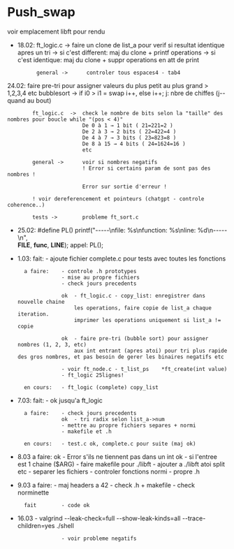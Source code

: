 # Push_swap

voir emplacement libft pour rendu

- 18.02:    ft_logic.c 		-> faire un clone de list_a pour verif si resultat identique apres un tri
                            -> si c'est different: maj du clone + printf operations
                            -> si c'est identique: maj du clone + suppr operations en att de print
            
            general ->      controler tous espaces4 - tab4
        
24.02:      faire pre-tri pour assigner valeurs du plus petit au plus grand > 1,2,3,4 etc
			bubblesort ->	if i0 > i1 = swap i++, else i++; j: nbre de chiffes (j-- quand au bout)

			ft_logic.c 	->	check le nombre de bits selon la "taille" des nombres pour boucle while "(pos < 4)"
							De 0 à 1 → 1 bit ( 21=221=2 )
							De 2 à 3 → 2 bits ( 22=422=4 )
							De 4 à 7 → 3 bits ( 23=823=8 )
							De 8 à 15 → 4 bits ( 24=1624=16 )
							etc

			general ->		voir si nombres negatifs
							! Error si certains param de sont pas des nombres !

							Error sur sortie d'erreur ! 

			! voir dereferencement et pointeurs (chatgpt - controle coherence..)

			tests ->		probleme ft_sort.c


- 25.02: 
#define PL() printf("-----\nfile: %s\nfunction: %s\nline: %d\n-----\n",\
		 __FILE__, __func__, __LINE__);
appel: PL();


- 1.03:
		fait:		- ajoute fichier complete.c pour tests avec toutes les fonctions

		a faire:	- controle .h prototypes
					- mise au propre fichiers
					- check jours precedents

					ok	- ft_logic.c - copy_list: enregistrer dans nouvelle chaine
						les operations, faire copie de list_a chaque iteration.
						imprimer les operations uniquement si list_a != copie

					ok	- faire pre-tri (bubble sort) pour assigner nombres (1, 2, 3, etc)
						aux int entrant (apres atoi) pour tri plus rapide des gros nombres, et pas besoin de gerer les binaires negatifs etc

					- voir ft_node.c - t_list_ps	*ft_create(int value)
					- ft_logic 25lignes!
		
		en cours:	- ft_logic (complete) copy_list 

- 7.03:
		fait:		- ok jusqu'a ft_logic

		a faire:	- check jours precedents
					ok	- tri radix selon list_a->num
					- mettre au propre fichiers separes + normi
					- makefile et .h
		
		en cours:	- test.c ok, complete.c pour suite (maj ok)

- 8.03	a faire:	ok	- Error s'ils ne tiennent pas dans un int
					ok	- si l'entree est 1 chaine ($ARG)
					- faire makefile pour ./libft
					- ajouter a ./libft atoi split etc
					- separer les fichiers
					- controler fonctions normi
					- propre .h

- 9.03	a faire:	- maj headers a 42
					- check .h + makefile
					- check norminette
		
		fait		- code ok


- 16.03				- valgrind --leak-check=full --show-leak-kinds=all --trace-children=yes ./shell

					- voir probleme negatifs
					